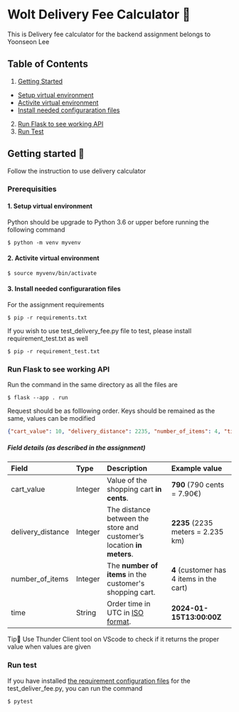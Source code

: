 # Wolt Delivery Fee Calculator 🛒

This is Delivery fee calculator for the backend assignment belongs to Yoonseon Lee

## Table of Contents
1. [Getting Started](#getting_started)
- [Setup virtual environment](#1-setup-virtual-environment)
- [Activite virtual environment](#2-activite-virtual-environment)
- [Install needed configuraration files](#3-install-needed-configuraration-files)
2. [Run Flask to see working API](#run_flask)
3. [Run Test](#run_test)

## Getting started 🏁 <a name = "getting_started"></a>
Follow the instruction to use delivery calculator 

### Prerequisities

#### 1\. Setup virtual environment
Python should be upgrade to Python 3.6 or upper before running the following command
```
$ python -m venv myvenv
```
#### 2\. Activite virtual environment
```
$ source myvenv/bin/activate
```
#### 3\. Install needed configuraration files
For the assignment requirements
```
$ pip -r requirements.txt
```
If you wish to use test_delivery_fee.py file to test, please install requirement_test.txt as well
```
$ pip -r requirement_test.txt
```
### Run Flask to see working API <a name = "run_flask"></a>

Run the command in the same directory as all the files are

```
$ flask --app . run
```
Request should be as folllowing order. Keys should be remained as the same, values can be modified 
```json
{"cart_value": 10, "delivery_distance": 2235, "number_of_items": 4, "time": "2024-01-15T13:00:00Z"}
```
##### Field details (as described in the assignment)

| Field             | Type  | Description                                                               | Example value                             |
|:---               |:---   |:---                                                                       |:---                                       |
|cart_value         |Integer|Value of the shopping cart __in cents__.                                   |__790__ (790 cents = 7.90€)                |
|delivery_distance  |Integer|The distance between the store and customer’s location __in meters__.      |__2235__ (2235 meters = 2.235 km)          |
|number_of_items    |Integer|The __number of items__ in the customer's shopping cart.                   |__4__ (customer has 4 items in the cart)   |
|time               |String |Order time in UTC in [ISO format](https://en.wikipedia.org/wiki/ISO_8601). |__2024-01-15T13:00:00Z__                   |

Tip🔧 Use Thunder Client tool on VScode to check if it returns the proper value when values are given

### Run test <a name = "run_test"></a>

If you have installed [the requirement configuration files](#3-install-needed-configuraration-files) for the test_deliver_fee.py, you can run the command
```
$ pytest
```